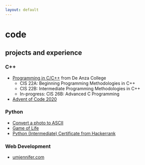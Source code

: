 ```yaml
---
layout: default
---
```

# code

## projects and experience
### C++
* [Programming in C/C++](https://www.deanza.edu/cis/courses.html) from De Anza College
  * CIS 22A: Beginning Programming Methodologies in C++
  * CIS 22B: Intermediate Programming Methodologies in C++
  * In-progress: CIS 26B: Advanced C Programming
*  [Advent of Code 2020](https://github.com/umjennifer/AdventOfCode2020)

### Python
* [Convert a photo to ASCII](https://github.com/umjennifer/photo_to_ascii)
* [Game of Life](https://github.com/umjennifer/gameoflife)
* [Python (Intermediate) Certificate from Hackerrank](https://www.hackerrank.com/certificates/a8fb8dbd81d0)

### Web Development
* [umjennifer.com](http://umjennifer.com/)
